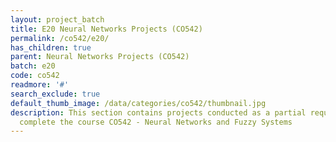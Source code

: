 ```yaml
---
layout: project_batch
title: E20 Neural Networks Projects (CO542)
permalink: /co542/e20/
has_children: true
parent: Neural Networks Projects (CO542)
batch: e20
code: co542
readmore: '#'
search_exclude: true
default_thumb_image: /data/categories/co542/thumbnail.jpg
description: This section contains projects conducted as a partial requirement to
  complete the course CO542 - Neural Networks and Fuzzy Systems
---
```

